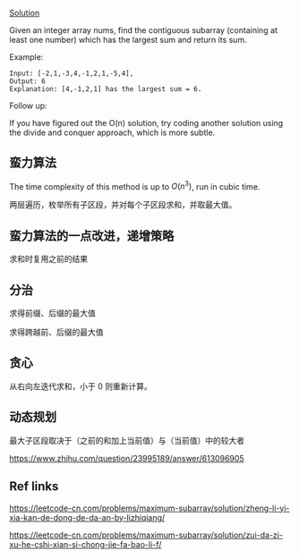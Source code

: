 [Solution](./Solution.cpp)

Given an integer array nums, find the contiguous subarray (containing at least one number) which has the largest sum and return its sum.

Example:
```
Input: [-2,1,-3,4,-1,2,1,-5,4],
Output: 6
Explanation: [4,-1,2,1] has the largest sum = 6.
```
Follow up:

If you have figured out the O(n) solution, try coding another solution using the divide and conquer approach, which is more subtle.

## 蛮力算法

The time complexity of this method is up to $`O(n^3)`$, run in cubic time.

两层遍历，枚举所有子区段，并对每个子区段求和，并取最大值。


## 蛮力算法的一点改进，递增策略

求和时复用之前的结果

## 分治

求得前缀、后缀的最大值

求得跨越前、后缀的最大值

## 贪心

从右向左迭代求和，小于 0 则重新计算。

## 动态规划

最大子区段取决于（之前的和加上当前值）与（当前值）中的较大者

https://www.zhihu.com/question/23995189/answer/613096905

## Ref links

https://leetcode-cn.com/problems/maximum-subarray/solution/zheng-li-yi-xia-kan-de-dong-de-da-an-by-lizhiqiang/

https://leetcode-cn.com/problems/maximum-subarray/solution/zui-da-zi-xu-he-cshi-xian-si-chong-jie-fa-bao-li-f/